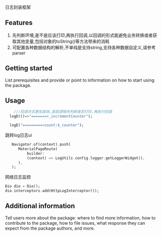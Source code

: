 <!--
This README describes the package. If you publish this package to pub.dev,
this README's contents appear on the landing page for your package.

For information about how to write a good package README, see the guide for
[writing package pages](https://dart.dev/tools/pub/writing-package-pages).

For general information about developing packages, see the Dart guide for
[creating packages](https://dart.dev/guides/libraries/create-packages)
and the Flutter guide for
[developing packages and plugins](https://flutter.dev/to/develop-packages).
-->

日志封装框架

## Features

1. 先判断环境,是不是应该打印,再执行回调,以回调的形式能避免业务转换或者获取其他变量,包括对象的toString()等方法带来的消耗
2. 可配置各种数据结构的解析,不单纯是支持string,支持各种数据自定义,请参考parser

## Getting started

List prerequisites and provide or point to information on how to
start using the package.

## Usage

```dart
    ///回调方式更加高效,底层逻辑先判断是否打印,再执行回调
  logD(()=>"=======>_incrementCounter");

  logE("=========>count:$_counter");
```
跳转log日志ui
```dart
   Navigator.of(context).push(
      MaterialPageRoute(
          builder:
          (context) => LogUtils.config.logger.getLoggerWidget(),
      ),
   );
```
网络日志监控
```dart
Dio dio = Dio();
dio.interceptors.add(HttpLogInterceptor());
```

## Additional information

Tell users more about the package: where to find more information, how to
contribute to the package, how to file issues, what response they can expect
from the package authors, and more.

